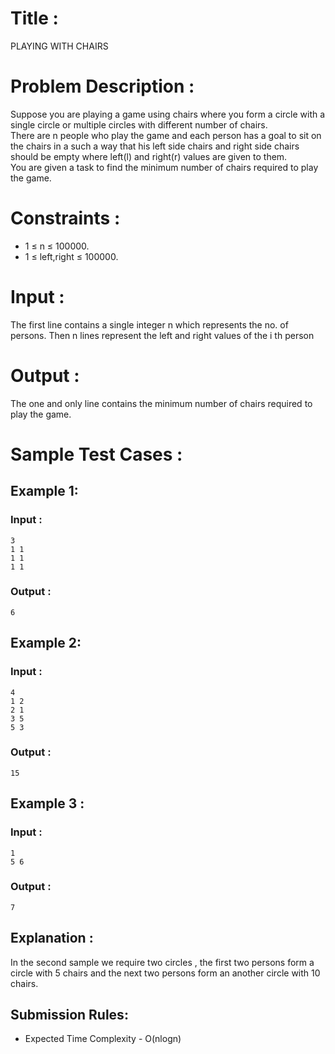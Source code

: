 # Title :
  PLAYING WITH CHAIRS
  
# Problem Description :
  Suppose you are playing a game using chairs where you form a circle with a single circle or multiple circles with
  different number of chairs. <br> There are n people who play the game and each person has a goal to sit on the
  chairs in a such a way that his left side chairs and right side chairs should be empty where left(l) and right(r)
  values are given to them.<br>You are given a task to find the minimum number of chairs required to play the game.
  
# Constraints :
  - 1 $\leq$ n $\leq$ 100000.
  - 1 $\leq$ left,right $\leq$ 100000.
    
# Input :
  The first line contains a single integer n which represents the no. of persons.
  Then n lines represent the left and right values of the i th person
  
# Output :
  The one and only line contains the minimum number of chairs required to play the game.

# Sample Test Cases :
  ## Example 1:
  ### Input :
  ```
  3
  1 1
  1 1
  1 1
  ```
  ### Output :
  ```
  6
  ```
  ## Example 2:
  ### Input :
  ```
  4
  1 2
  2 1
  3 5
  5 3
  ```
  ### Output :
  ```
  15
  ```
  ## Example 3 :
  ### Input :
  ```
  1
  5 6
  ```
  ### Output :
  ```
  7
  ```
  ## Explanation :
  In the second sample we require two circles , the first two persons form a circle with 5  chairs and the next two
  persons form an another circle with 10 chairs.
  ## Submission Rules:
  - Expected Time Complexity - O(nlogn)
